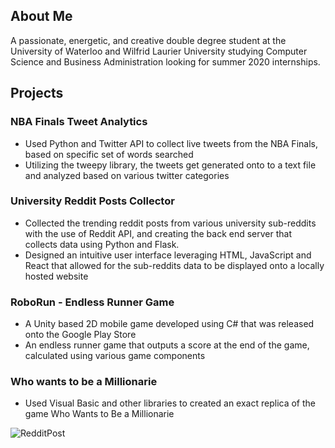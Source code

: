 ## About Me

A passionate, energetic, and creative double degree student at the University of Waterloo and Wilfrid Laurier University studying Computer Science and Business Administration looking for summer 2020 internships.

## Projects

### NBA Finals Tweet Analytics

- Used Python and Twitter API to collect live tweets from the NBA Finals, based on specific set of words searched
- Utilizing the tweepy library, the tweets get generated onto to a text file and analyzed based on various twitter categories


### University Reddit Posts Collector

- Collected the trending reddit posts from various university sub-reddits with the use of Reddit API, and creating the back end server that   collects data using Python and Flask.
- Designed an intuitive user interface leveraging HTML, JavaScript and React that allowed for the sub-reddits data to be displayed   onto a   locally hosted website



### RoboRun - Endless Runner Game

- A Unity based 2D mobile game developed using C\# that was released onto the Google Play Store
- An endless runner game that outputs a score at the end of the game, calculated using various game components

### Who wants to be a Millionarie

- Used Visual Basic and other libraries to created an exact replica of the game Who Wants to Be a Millionarie

![RedditPost](https://user-images.githubusercontent.com/47545545/72894725-f5f8ef00-3ce9-11ea-986a-378ff5b6c13c.png)
